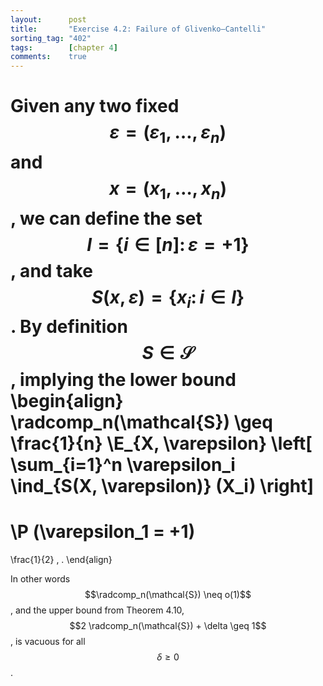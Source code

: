 ```yaml
---
layout:      post
title:       "Exercise 4.2: Failure of Glivenko–Cantelli"
sorting_tag: "402"
tags:        [chapter 4]
comments:    true
---
```


Given any two fixed $$\varepsilon = (\varepsilon_1, \ldots, \varepsilon_n)$$
and $$x = (x_1, \ldots, x_n)$$, we can define the set
$$I = \lbrace i \in [n] \colon \varepsilon = +1 \rbrace$$, and take
$$S(x, \varepsilon) = \lbrace x_i \colon i \in I \rbrace$$.
By definition $$S \in \mathcal{S}$$, implying the lower bound
\begin{align}
  \radcomp\_n(\mathcal{S})
  \geq
  \frac{1}{n}
  \E\_{X, \varepsilon} \left[
    \sum\_{i=1}^n
      \varepsilon\_i \ind\_{S(X, \varepsilon)} (X\_i)
  \right]
  =
  \P (\varepsilon\_1 = +1)
  =
  \frac{1}{2}
  \, .
\end{align}

In other words $$\radcomp_n(\mathcal{S}) \neq o(1)$$, and the upper bound from
Theorem 4.10, $$2 \radcomp_n(\mathcal{S}) + \delta \geq 1$$, is vacuous for all
$$\delta \geq 0$$.
